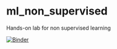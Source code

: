 # ml_non_supervised
Hands-on lab for non supervised learning

[![Binder](https://mybinder.org/badge_logo.svg)](https://mybinder.org/v2/gh/mlrubio/ml_non_supervised/master?urlpath=lab/tree/ml_non_supervised.ipynb)
